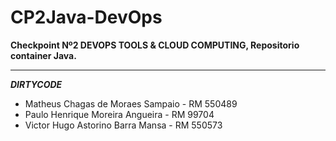 # CP2Java-DevOps

**Checkpoint Nº2 DEVOPS TOOLS &amp; CLOUD COMPUTING, Repositorio container Java.**

-----------------------
***DIRTYCODE***

- Matheus Chagas de Moraes Sampaio - RM 550489
- Paulo Henrique Moreira Angueira - RM 99704
- Victor Hugo Astorino Barra Mansa - RM 550573
